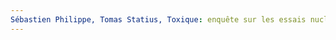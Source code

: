 ```yaml
---
Sébastien Philippe, Tomas Statius, Toxique: enquête sur les essais nucléaires français en Polynésie, 2021, p.. URL: zotero://select/items/@PhilippeToxiqueenqueteessais2021
---
```


